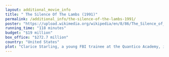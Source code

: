 ```yaml
---
layout: additional_movie_info
title: " The Silence Of The Lambs (1991)"
permalink: /additional_info/the-silence-of-the-lambs-1991/
poster: "https://upload.wikimedia.org/wikipedia/en/8/86/The_Silence_of_the_Lambs_poster.jpg"
running_time: "118 minutes"
budget: "$19 million"
box_office: "$272.7 million"
country: "United States"
plot: "Clarice Starling, a young FBI trainee at the Quantico Academy, is recruited by Behavioral Science Unit chief Jack Crawford to interview Dr. Hannibal Lecter, a brilliant yet cannibalistic serial killer imprisoned at the Baltimore State Hospital for the Criminally Insane. Under the guise of soliciting his participation in a psychological survey, Crawford secretly aims to leverage Lecter's insights to apprehend \"Buffalo Bill\", a psychopath who murders young women and removes their skin.\n\nAt the hospital, Dr. Frederick Chilton, the facility's manipulative director, makes unwelcome advances toward Starling before escorting her to Lecter's cell. Initially courteous, Lecter grows dismissive upon deducing Crawford's ulterior motive. As Starling departs, inmate Miggs flings semen at her, provoking Lecter's disgust. He summons her back and offers a clue in the form of an anagram that leads her to a storage unit containing a severed head in a jar. Later, Miggs is found dead in his cell, having swallowed his own tongue—an act implicitly orchestrated by Lecter as retribution for his assault on Starling. Lecter agrees to assist the investigation in exchange for a transfer away from Chilton. Meanwhile, another victim is discovered with a death's-head moth lodged in her throat—the same species later found inside the severed head.\n\nWhen Buffalo Bill abducts Catherine Martin, daughter of U.S. Senator Ruth Martin, Crawford authorizes Starling to offer Lecter a fraudulent deal: a prison transfer in return for actionable intelligence. Lecter instead demands a quid pro quo, extracting personal details from Starling. She reveals that her father, a police officer, was murdered when she was ten, leaving her orphaned. In exchange, Lecter reveals that Buffalo Bill is not a genuine transsexual but believes he is, possibly having been rejected from gender-reassignment clinics. Unbeknownst to Starling, Chilton records the conversation and later exposes her deceit, offering Lecter a new arrangement: relocation to Tennessee in exchange for information. Lecter complies and is flown to Memphis, where he provides Senator Martin with accurate details about Buffalo Bill's appearance but falsely identifies him as \"Louis Friend\", toying with her desperation.\n\nStarling deciphers \"Louis Friend\" as an anagram for \"iron sulfide\" (fool's gold) and confronts Lecter in his Tennessee cell. Lecter demands deeper revelations, offering a final cryptic clue—\"we covet what we see every day\"—before Starling, compelled by his probing, recounts a traumatic childhood incident: after her father's death, she lived on a relative's Montana farm, where she failed to save spring lambs from slaughter, their screams haunting her nightmares. Lecter intuits that saving Catherine might silence this trauma, and, satisfied by Starling's candor, he returns the Buffalo Bill case files. That night, Lecter orchestrates a gruesome escape by using a smuggled pen to unlock his restraints and murder his two guards. He later peels the face off one of the guards and wears it as a disguise, fooling paramedics into wheeling him out of the building.\n\nAnalyzing Lecter's annotations, Starling deduces that Buffalo Bill knew his first victim, Frederika Bimmel, a tailor from Ohio, and independently follows the lead. Visiting Bimmel's home, Starling finds unfinished dresses and patterns matching patches of skin removed from the victims, realizing that Bill seeks to construct a \"suit\" from human flesh. Crawford cross-references Lecter's notes with medical records, identifying Jame Gumb—a rejected transsexual applicant deemed too violent—as the prime suspect. While Crawford's team raids Gumb's vacant Illinois residence, Starling interviews Bimmel's acquaintances, arriving at a house where Gumb poses as \"Jack Gordon\". His facade crumbles when Starling spots a death's-head moth.\n\nPursuing Gumb into his basement, Starling discovers Catherine trapped in a dry well. Gumb stalks her using night-vision goggles but betrays his position by cocking his revolver. Starling fires blindly, killing him. Catherine is rescued, and Starling graduates from the FBI Academy.\n\nDuring her celebration, Lecter calls from Bimini, Bahamas, asking Starling if \"the lambs have stopped screaming.\" He assures her he has no intention of pursuing her, requesting that she return the favor—a vow she declines. He announces he's \"having an old friend for dinner\" before trailing Chilton into a crowd, implying his next victim."
---
```

